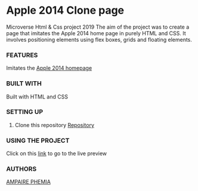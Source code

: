 # Apple 2014 Clone page
Microverse Html &amp; Css project 2019
The aim of the project was to create a page that imitates the Apple 2014 home page in purely HTML and CSS. It involves positioning elements using flex boxes, grids and floating elements.

### FEATURES
Imitates the [Apple 2014 homepage](http://archive.fo/UW4oR)


### BUILT WITH
Built with HTML and CSS


### SETTING UP
1. Clone this repository
    [Repository](https://github.com/ampaire/apple-clone-page.git)

### USING THE PROJECT
Click on this [link](https://raw.githack.com/ampaire/apple-clone-page/master/index.html) to go to the live preview 

### AUTHORS
[AMPAIRE PHEMIA](https://github.com/ampaire)
